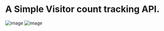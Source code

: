 # A Simple Visitor count tracking API.
![image](https://user-images.githubusercontent.com/89345896/217519526-9b432e04-94c9-40ab-b698-968edef8b8c9.png)
![image](https://user-images.githubusercontent.com/89345896/217519609-7ba61305-d20b-4a7b-8857-847691b3422c.png)

